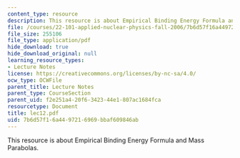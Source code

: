 ```yaml
---
content_type: resource
description: This resource is about Empirical Binding Energy Formula and Mass Parabolas.
file: /courses/22-101-applied-nuclear-physics-fall-2006/7b6d57f16a4497216969bbaf609846ab_lec12.pdf
file_size: 255106
file_type: application/pdf
hide_download: true
hide_download_original: null
learning_resource_types:
- Lecture Notes
license: https://creativecommons.org/licenses/by-nc-sa/4.0/
ocw_type: OCWFile
parent_title: Lecture Notes
parent_type: CourseSection
parent_uid: f2e251a4-20f6-3423-44e1-807ac1684fca
resourcetype: Document
title: lec12.pdf
uid: 7b6d57f1-6a44-9721-6969-bbaf609846ab
---
```

This resource is about Empirical Binding Energy Formula and Mass Parabolas.